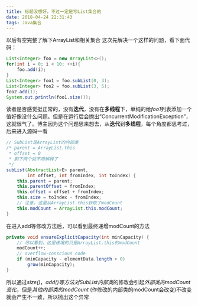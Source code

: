 ```yaml
---
title: 标题没想好，不过一定是写List集合的
date: 2018-04-24 22:31:43
tags: Java集合
---
```




以后有空完整了解下ArrayList和相关集合
这次先解决一个这样的问题，看下面代码：

```java
List<Integer> foo = new ArrayList<>();
for(int i = 0; i < 10; ++i){
    foo.add(i);
}
List<Integer> foo1 = foo.subList(0, 3);
List<Integer> foo2 = foo.subList(3, 5);
foo2.add(1);
System.out.println(foo1.size());
```

读者是否感觉挺正常的，没有**迭代**，没有在**多线程**下，单纯的给*foo1*列表添加一个值好像没什么问题。但是在运行后会抛出“ConcurrentModificationException”，这就很气了。博主因为这个问题思来想去，从**迭代**到**多线程**，每个角度都思考过，后来进入源码一看
```java
// SubList是ArrayList的内部类
/* parent = ArrayList.this
 * offset = 0
 * 剩下两个就不用解释了
 */
subList(AbstractList<E> parent,
        int offset, int fromIndex, int toIndex) {
    this.parent = parent;
    this.parentOffset = fromIndex;
    this.offset = offset + fromIndex;
    this.size = toIndex - fromIndex;
    // 注意，这里从ArrayList.this获取了modCount
    this.modCount = ArrayList.this.modCount;
}
```
在进入add等修改方法后，可以看到最终递增modCount的方法
```java
private void ensureExplicitCapacity(int minCapacity) {
    // 可以看到，这里递增的只是ArrayList.this的modCount
    modCount++;
    // overflow-conscious code
    if (minCapacity - elementData.length > 0)
        grow(minCapacity);
}
```
所以通过*size()*，*add()*等方法对*SubList内部类*的修改会引起*外部类的modCount变化*，但是*其他内部类的modCount* (作修改的内部类的modCount会改变)不改变就会产生不一致，所以抛出这个异常